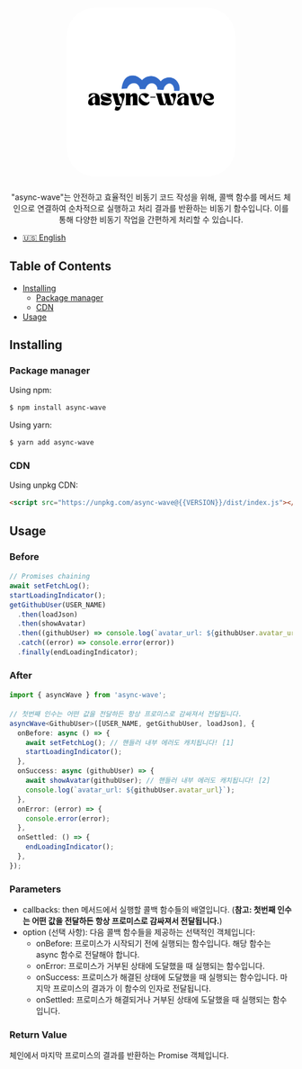<h1 align="center">
   <b>
      <img src="assets/async-wave.png" alt="async-wave logo" style="height: 300px; width:300px; border-radius: 50px;"/><br>
   </b>
</h1>

<p align="center">"async-wave"는 안전하고 효율적인 비동기 코드 작성을 위해, 콜백 함수를 메서드 체인으로 연결하여 순차적으로 실행하고 처리 결과를 반환하는 비동기 함수입니다. 이를 통해 다양한 비동기 작업을 간편하게 처리할 수 있습니다.</p>

- [🇺🇸 English](./README-US.md)

## Table of Contents

- [Installing](#installing)
  - [Package manager](#package-manager)
  - [CDN](#cdn)
- [Usage](#Usage)

## Installing

### Package manager

Using npm:

```bash
$ npm install async-wave
```

Using yarn:

```bash
$ yarn add async-wave
```

### CDN

Using unpkg CDN:

```html
<script src="https://unpkg.com/async-wave@{{VERSION}}/dist/index.js"></script>
```

## Usage

### Before

```ts
// Promises chaining
await setFetchLog();
startLoadingIndicator();
getGithubUser(USER_NAME)
  .then(loadJson)
  .then(showAvatar)
  .then((githubUser) => console.log(`avatar_url: ${githubUser.avatar_url}`))
  .catch((error) => console.error(error))
  .finally(endLoadingIndicator);
```

### After

```typescript
import { asyncWave } from 'async-wave';

// 첫번째 인수는 어떤 값을 전달하든 항상 프로미스로 감싸져서 전달됩니다.
asyncWave<GithubUser>([USER_NAME, getGithubUser, loadJson], {
  onBefore: async () => {
    await setFetchLog(); // 핸들러 내부 에러도 캐치됩니다! [1]
    startLoadingIndicator();
  },
  onSuccess: async (githubUser) => {
    await showAvatar(githubUser); // 핸들러 내부 에러도 캐치됩니다! [2]
    console.log(`avatar_url: ${githubUser.avatar_url}`);
  },
  onError: (error) => {
    console.error(error);
  },
  onSettled: () => {
    endLoadingIndicator();
  },
});
```

### Parameters

- callbacks: then 메서드에서 실행할 콜백 함수들의 배열입니다. (**참고: 첫번째 인수는 어떤 값을 전달하든 항상 프로미스로 감싸져서 전달됩니다.**)
- option (선택 사항): 다음 콜백 함수들을 제공하는 선택적인 객체입니다:
  - onBefore: 프로미스가 시작되기 전에 실행되는 함수입니다. 해당 함수는 async 함수로 전달해야 합니다.
  - onError: 프로미스가 거부된 상태에 도달했을 때 실행되는 함수입니다.
  - onSuccess: 프로미스가 해결된 상태에 도달했을 때 실행되는 함수입니다. 마지막 프로미스의 결과가 이 함수의 인자로 전달됩니다.
  - onSettled: 프로미스가 해결되거나 거부된 상태에 도달했을 때 실행되는 함수입니다.

### Return Value

체인에서 마지막 프로미스의 결과를 반환하는 Promise 객체입니다.
